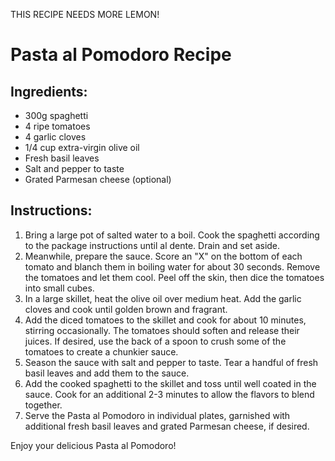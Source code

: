 THIS RECIPE NEEDS MORE LEMON!

# Pasta al Pomodoro Recipe

## Ingredients:
- 300g spaghetti
- 4 ripe tomatoes
- 4 garlic cloves
- 1/4 cup extra-virgin olive oil
- Fresh basil leaves
- Salt and pepper to taste
- Grated Parmesan cheese (optional)

## Instructions:
1. Bring a large pot of salted water to a boil. Cook the spaghetti according to the package instructions until al dente. Drain and set aside.
2. Meanwhile, prepare the sauce. Score an "X" on the bottom of each tomato and blanch them in boiling water for about 30 seconds. Remove the tomatoes and let them cool. Peel off the skin, then dice the tomatoes into small cubes.
3. In a large skillet, heat the olive oil over medium heat. Add the garlic cloves and cook until golden brown and fragrant.
4. Add the diced tomatoes to the skillet and cook for about 10 minutes, stirring occasionally. The tomatoes should soften and release their juices. If desired, use the back of a spoon to crush some of the tomatoes to create a chunkier sauce.
5. Season the sauce with salt and pepper to taste. Tear a handful of fresh basil leaves and add them to the sauce.
6. Add the cooked spaghetti to the skillet and toss until well coated in the sauce. Cook for an additional 2-3 minutes to allow the flavors to blend together.
7. Serve the Pasta al Pomodoro in individual plates, garnished with additional fresh basil leaves and grated Parmesan cheese, if desired.

Enjoy your delicious Pasta al Pomodoro!
